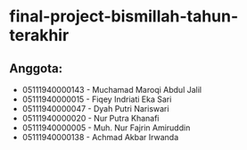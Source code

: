 # final-project-bismillah-tahun-terakhir
## Anggota:
- 05111940000143  -  Muchamad Maroqi Abdul Jalil
- 05111940000015  -  Fiqey Indriati Eka Sari
- 05111940000047  -  Dyah Putri Nariswari
- 05111940000020  -  Nur Putra Khanafi
- 05111940000005  -  Muh. Nur Fajrin Amiruddin
- 05111940000138  -  Achmad Akbar Irwanda
